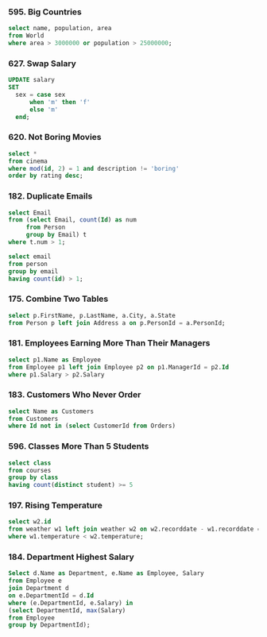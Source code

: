 ### 595. Big Countries
```sql
select name, population, area
from World
where area > 3000000 or population > 25000000;
```

### 627. Swap Salary
```sql
UPDATE salary
SET 
  sex = case sex 
      when 'm' then 'f'
      else 'm'
  end;
```

### 620. Not Boring Movies
```sql
select *
from cinema
where mod(id, 2) = 1 and description != 'boring'
order by rating desc; 
```

### 182. Duplicate Emails
```sql
select Email
from (select Email, count(Id) as num
     from Person
     group by Email) t
where t.num > 1;
```
```sql
select email
from person
group by email
having count(id) > 1;
```

### 175. Combine Two Tables
```sql
select p.FirstName, p.LastName, a.City, a.State
from Person p left join Address a on p.PersonId = a.PersonId;
```

### 181. Employees Earning More Than Their Managers
```sql
select p1.Name as Employee
from Employee p1 left join Employee p2 on p1.ManagerId = p2.Id
where p1.Salary > p2.Salary
```

### 183. Customers Who Never Order
```sql
select Name as Customers
from Customers
where Id not in (select CustomerId from Orders)
```

### 596. Classes More Than 5 Students
```sql
select class
from courses
group by class
having count(distinct student) >= 5
```

### 197. Rising Temperature
```sql
select w2.id
from weather w1 left join weather w2 on w2.recorddate - w1.recorddate = 1
where w1.temperature < w2.temperature;
```

### 184. Department Highest Salary
```sql
Select d.Name as Department, e.Name as Employee, Salary
from Employee e
join Department d
on e.DepartmentId = d.Id
where (e.DepartmentId, e.Salary) in 
(select DepartmentId, max(Salary)
from Employee
group by DepartmentId);
```

